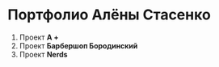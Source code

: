 # Портфолио Алёны Стасенко
1. Проект **А +**
2. Проект **Барбершоп Бородинский**
3. Проект **Nerds**
